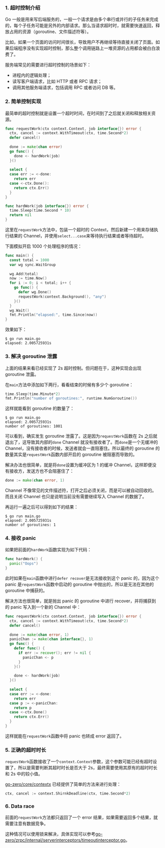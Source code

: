 ### 1. 超时控制介绍

Go 一般是用来写后端服务的，一般一个请求是由多个串行或并行的子任务来完成的，每个子任务可能是另外的内部请求。那么当请求超时时，就需要快速返回，释放占用的资源（goroutine、文件描述符等）。

比如，如果一个页面的访问时间很长，导致用户不再继续等待直接关闭了页面。如果后端程序没有实现超时控制，那么整个调用链路上一堆资源的占用都会被白白浪费了。

服务端常见的需要进行超时控制的场景如下：

* 进程内的逻辑处理；
* 读写客户端请求，比如 HTTP 或者 RPC 请求；
* 调用其他服务端请求，包括调用 RPC 或者访问 DB 等。

### 2. 简单控制实现

最简单的超时控制就是设置一个超时时间，在时间到了之后就关闭和释放相关资源。

```go
func requestWork(ctx context.Context, job interface{}) error {
  ctx, cancel := context.WithTimeout(ctx, time.Second*2)
  defer cancel()
  
  done := make(chan error)
  go func() {
    done <- hardWork(job)
  }()
  
  select {
  case err := <-done:
    return err
  case <-ctx.Done():
    return ctx.Err()
  }
}

func hardWork(job interface{}) error {
  time.Sleep(time.Second * 10)
  return nil
}
```

这里在`requestWork`方法中，包装一个超时的 Context，然后新建一个用来存储执行结果的 Channel，并使用`select...case`来等待执行结果或者等待超时。

下面模拟开启 1000 个处理程序的情况：

```go
func main() {
  const total = 1000
  var wg sync.WaitGroup
  
  wg.Add(total)
  now := time.Now()
  for i := 0; i < total; i++ {
    go func() {
      defer wg.Done()
      requestWork(context.Background(), "any")
    }()
  }
  wg.Wait()
  fmt.Println("elapsed:", time.Since(now))
}
```

效果如下：

```shell
$ go run main.go
elapsed: 2.005725931s
```

### 3. 解决 goroutine 泄露

上面的结果来看已经实现了 2s 超时控制。但问题在于，这种实现会出现 goroutine 泄露。

在`main`方法中添加如下两行，看看结束的时候有多少个 goroutine：

```go
time.Sleep(time.Minute*2)
fmt.Println("number of goroutines:", runtime.NumGoroutine())
```

这样就能看到 goroutine 的数量了：

```shell
$ go run main.go
elapsed: 2.005725931s
number of goroutines: 1001
```

可以看到，确实发生 goroutine 泄露了。这是因为`requestWork`函数在 2s 之后就退出了，这导致其内部的`done` Channel 就没有接收者了。而`done`是一个无缓冲的 Channel，没有接收者的时候，发送者就会一直阻塞住。所以最终的 goroutine 的数量其实是`requestWork`函数内部开启的 goroutine 被阻塞而导致的。

解决办法也很简单，就是将`done`设置为缓冲区为 1 的缓冲 Channel，这样即便没有接收方，发送方也不会阻塞住了：

```go
done := make(chan error, 1)
```

Channel 不像常见的文件描述符，打开之后必须关闭，而是可以被自动回收的。而且关闭 Channel 也只是说明当前没有需要继续写入 Channel 的数据了。

再运行一遍之后可以得到如下的结果：

```shell
$ go run main.go
elapsed: 2.005725931s
number of goroutines: 1
```

### 4. 接收 panic

如果把前面的`hardWork`函数实现为如下代码：

```go
func hardWork() {
  panic("Oops")
}
```

此时如果在`main`函数中进行`defer recover`是无法接收到这个 panic 的，因为这个 panic 是`requestWork`函数中启动的 goroutine 中抛出的，所以是无法在其他的 goroutine 中捕获的。

解决方法也很简单，就是抛出 panic 的 goroutine 中进行 recover，并将捕获到的 panic 写入到一个新的 Channel 中：

```go
func requestWork(ctx context.Context, job interface{}) error {
  ctx, cancel := context.WithTimeout(ctx, time.Second*2)
  defer cancel()
  
  done := make(chan error, 1)
  panicChan := make(chan interface{}, 1)
  go func() {
    defer func() {
      if err := recover(); err != nil {
        panicChan <- p
      }
    }()
    
    done <- hardWork(job)
  }()
  
  select {
  case err := <-done:
    return err
  case p := <-panicChan:
    return p
  case <-ctx.Done()
    return ctx.Err()
  }
}
```

这样就能在`requestWork`函数中将 panic 也转成 error 返回了。

### 5. 正确的超时时长

`requestWork`函数接收了一个`context.Context`参数，这个参数可能已经有超时设置了，所以是需要判断其超时时长是否大于 2s，最终需要使用其原有的超时时长和 2s 中的较小值。

[go-zero/core/contextx](https://github.com/tal-tech/go-zero) 已经提供了简单的方法来进行处理：

```go
ctx, cancel := context.ShirnkDeadline(ctx, time.Second*2)
```

### 6. Data race

前面的`requestWork`方法都只返回了一个 error 结果，如果需要返回多个结果，就需要注意有数据竞争。

这种情况可以使用锁来解决，具体实现可以参考[go-zero/zrpc/internal/serverinterceptors/timeoutinterceptor.go](https://github.com/tal-tech/go-zero/zrpc/internal/serverinterceptors/timeoutinterceptor.go)。

